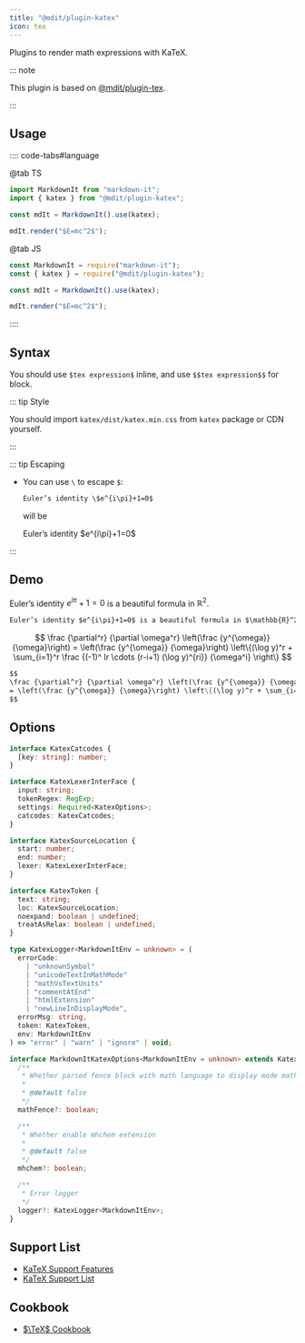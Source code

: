 ```yaml
---
title: "@mdit/plugin-katex"
icon: tex
---
```


Plugins to render math expressions with KaTeX.

::: note

This plugin is based on [@mdit/plugin-tex](tex.md).

:::

<!-- more -->

## Usage

:::: code-tabs#language

@tab TS

```ts
import MarkdownIt from "markdown-it";
import { katex } from "@mdit/plugin-katex";

const mdIt = MarkdownIt().use(katex);

mdIt.render("$E=mc^2$");
```

@tab JS

```js
const MarkdownIt = require("markdown-it");
const { katex } = require("@mdit/plugin-katex");

const mdIt = MarkdownIt().use(katex);

mdIt.render("$E=mc^2$");
```

::::

## Syntax

You should use `$tex expression$` inline, and use `$$tex expression$$` for block.

::: tip Style

You should import `katex/dist/katex.min.css` from `katex` package or CDN yourself.

:::

::: tip Escaping

- You can use `\` to escape `$`:

  ```md
  Euler’s identity \$e^{i\pi}+1=0$
  ```

  will be

  Euler’s identity \$e^{i\pi}+1=0$

:::

## Demo

Euler’s identity $e^{i\pi}+1=0$ is a beautiful formula in $\mathbb{R}^2$.

```md
Euler’s identity $e^{i\pi}+1=0$ is a beautiful formula in $\mathbb{R}^2$.
```

$$
\frac {\partial^r} {\partial \omega^r} \left(\frac {y^{\omega}} {\omega}\right)
= \left(\frac {y^{\omega}} {\omega}\right) \left\{(\log y)^r + \sum_{i=1}^r \frac {(-1)^ Ir \cdots (r-i+1) (\log y)^{ri}} {\omega^i} \right\}
$$

```md
$$
\frac {\partial^r} {\partial \omega^r} \left(\frac {y^{\omega}} {\omega}\right)
= \left(\frac {y^{\omega}} {\omega}\right) \left\{(\log y)^r + \sum_{i=1}^r \frac {(-1)^ Ir \cdots (r-i+1) (\log y)^{ri}} {\omega^i} \right\}
$$
```

## Options

```ts
interface KatexCatcodes {
  [key: string]: number;
}

interface KatexLexerInterFace {
  input: string;
  tokenRegex: RegExp;
  settings: Required<KatexOptions>;
  catcodes: KatexCatcodes;
}

interface KatexSourceLocation {
  start: number;
  end: number;
  lexer: KatexLexerInterFace;
}

interface KatexToken {
  text: string;
  loc: KatexSourceLocation;
  noexpand: boolean | undefined;
  treatAsRelax: boolean | undefined;
}

type KatexLogger<MarkdownItEnv = unknown> = (
  errorCode:
    | "unknownSymbol"
    | "unicodeTextInMathMode"
    | "mathVsTextUnits"
    | "commentAtEnd"
    | "htmlExtension"
    | "newLineInDisplayMode",
  errorMsg: string,
  token: KatexToken,
  env: MarkdownItEnv
) => "error" | "warn" | "ignore" | void;

interface MarkdownItKatexOptions<MarkdownItEnv = unknown> extends KatexOptions {
  /**
   * Whether parsed fence block with math language to display mode math
   *
   * @default false
   */
  mathFence?: boolean;

  /**
   * Whether enable mhchem extension
   *
   * @default false
   */
  mhchem?: boolean;

  /**
   * Error logger
   */
  logger?: KatexLogger<MarkdownItEnv>;
}
```

## Support List

- [KaTeX Support Features](https://katex.org/docs/supported.html)
- [KaTeX Support List](https://katex.org/docs/support_table.html)

## Cookbook

- [$\TeX$ Cookbook](tex.md#cookbook)
